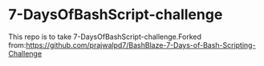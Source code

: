 # 7-DaysOfBashScript-challenge
This repo is to take 7-DaysOfBashScript-challenge.Forked from:https://github.com/prajwalpd7/BashBlaze-7-Days-of-Bash-Scripting-Challenge
